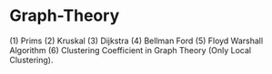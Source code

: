# Graph-Theory
(1) Prims (2) Kruskal (3) Dijkstra (4) Bellman Ford (5) Floyd Warshall Algorithm (6) Clustering Coefficient in Graph Theory (Only Local Clustering).
